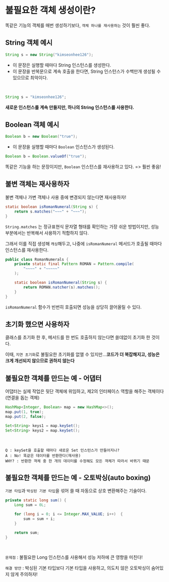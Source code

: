 # 불필요한 객체 생성이란?
똑같은 기능의 객체를 매번 생성하기보다, `객체 하나를 재사용하는` 것이 훨씬 좋다.

## String 객체 예시

```java
String s = new String("kimseonhee126");
```
* 이 문장은 실행할 때마다 String 인스턴스를 생성한다.
* 이 문장을 반복문으로 계속 호출을 한다면, String 인스턴스가 수백만개 생성될 수 있으므로 최악이다.

</br>

```java
String s = "kimseonhee126";
```
**새로운 인스턴스를 계속 만들지만, 하나의 String 인스턴스를 사용한다.**

## Boolean 객체 예시
```java
Boolean b = new Boolean("true");
```

* 이 문장을 실행할 때마다 `Boolean` 인스턴스가 생성된다.

```java
Boolean b = Boolean.valueOf("true");
```

똑같은 기능을 하는 문장이지만, `Boolean` 인스턴스를 재사용하고 있다. => 훨씬 좋음!

## 불변 객체는 재사용하자
불변 객체나 가변 객체나 사용 중에 변경되지 않는다면 재사용하자!

```java
static boolean isRomanNumeral(String s) {
    return s.matches("~~~" + "~~~");
}
```

`String.matches` 는 정규표현식 문자열 형태를 확인하는 가장 쉬운 방법이지만, 성능 부분에서는 반복해서 사용하기 적합하지 않다.

그래서 이를 직접 생성해 `캐싱`해두고, 나중에 `isRomanNumeral` 메서드가 호출될 때마다 인스턴스를 재사용한다.

```java
public class RomanNumerals {
    private static final Pattern ROMAN = Pattern.compile(
        "~~~~" + "~~~~~"
    );

    static boolean isRomanNumeral(String s) {
        return ROMAN.natcher(s).matches();
    }
}
```

`isRomanNumeral` 함수가 빈번히 호출되면 성능을 상당히 끌어올릴 수 있다.

## 초기화 했으면 사용하자
클래스를 초기화 한 후, 메서드를 한 번도 호출하지 않는다면 쓸데없이 초기화 한 것이다.

이때, `지연 초기화`로 불필요한 초기화를 없앨 수 있지만...**코드가 더 복잡해지고, 성능은 크게 개선되지 않으므로 권하지 않는다**

## 불필요한 객체를 만드는 예 - 어댑터
어댑터는 실제 작업은 뒷단 객체에 위임하고, 제2의 인터페이스 역할을 해주는 객체이다(연결을 돕는 객체)

```java
HashMap<Integer, Boolean> map = new HashMap<>();
map.put(1, true);
map.put(2, false);

Set<String> keys1 = map.keySet();
Set<String> keys2 = map.keySet();
```

</br>

```
Q : keySet을 호출할 때마다 새로운 Set 인스턴스가 만들어지나?
A : No! 똑같은 데이터를 반환한다(재사용)
WHY? : 반환한 객체 중 한 개의 데이터를 수정해도 모든 객체가 따라서 바뀌기 때문
``` 

## 불필요한 객체를 만드는 예 - 오토박싱(auto boxing)
`기본 타입`과 `박싱된 기본 타입`을 섞어 쓸 때 자동으로 상호 변환해주는 기술이다.

```java
private static long sum() {
    Long sum = 0L;

    for (long i = 0; i <= Integer.MAX_VALUE; i++)  {
        sum = sum + i;
    }

    return sum;
}
```

</br>


`문제점` : 불필요한 Long 인스턴스를 사용해서 성능 저하에 큰 영향을 미친다!

`해결 방안` : 박싱된 기본 타입보다 기본 타입을 사용하고, 의도치 않은 오토박싱이 숨어있지 않게 주의하자!

